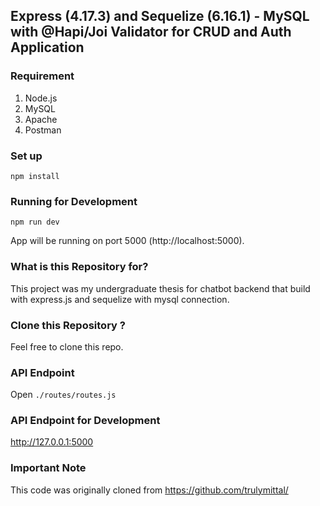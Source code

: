 ## Express (4.17.3) and Sequelize (6.16.1) - MySQL with @Hapi/Joi Validator for CRUD and Auth Application

### Requirement

1. Node.js
2. MySQL
3. Apache
4. Postman

### Set up

```
npm install
```

### Running for Development
```
npm run dev
```

App will be running on port 5000 (http://localhost:5000).

### What is this Repository for?

This project was my undergraduate thesis for chatbot backend that build with express.js and sequelize with mysql connection.

### Clone this Repository ?

Feel free to clone this repo.

### API Endpoint

Open `./routes/routes.js`

### API Endpoint for Development 

http://127.0.0.1:5000

### Important Note 

This code was originally cloned from https://github.com/trulymittal/
